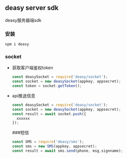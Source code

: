 ## deasy server sdk
deasy服务器端sdk

### 安装
```js
npm i deasy
```
### socket
* 获取客户端鉴权token
  
  ```js
  const deasySocket = require('deasy/socket');
  const socket = new deasySocket(appkey, appsecret);
  const token = socket.getToken();
  ```

* api推送信息
  
  ```js
  const deasySocket = require('deasy/socket');
  const socket = new deasySocket(appkey, appsecret);
  const result = await socket.push({
    xxxxxx
  });
  ```

  ###短信

  ```js
  const SMS = require('deasy/sms');
  const sms = new SMS(appkey, appsecret);
  const result = await sms.send(phone, msg,signname);
  ```




